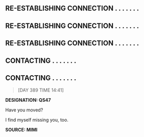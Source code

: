 ## RE-ESTABLISHING CONNECTION . . . . . . . 



## RE-ESTABLISHING CONNECTION . . . . . . . 



## RE-ESTABLISHING CONNECTION . . . . . . . 


## CONTACTING . . . . . . .


## CONTACTING . . . . . . .




> [DAY 389 TIME 14:41]

**DESIGNATION: QS47**


Have you moved? 

I find myself missing you, too. 


**SOURCE: MIMI**